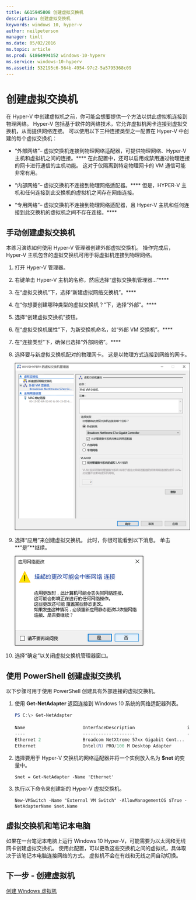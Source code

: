 ```yaml
---
title: &615945808 创建虚拟交换机
description: 创建虚拟交换机
keywords: windows 10, hyper-v
author: neilpeterson
manager: timlt
ms.date: 05/02/2016
ms.topic: article
ms.prod: &1864994152 windows-10-hyperv
ms.service: windows-10-hyperv
ms.assetid: 532195c6-564b-4954-97c2-5a5795368c09
---
```


# 创建虚拟交换机

在 Hyper-V 中创建虚拟机之前，你可能会想要提供一个方法以供此虚拟机连接到物理网络。 Hyper-V 包括基于软件的网络技术，它允许虚拟机网卡连接到虚拟交换机，从而提供网络连接。 可以使用以下三种连接类型之一配置在 Hyper-V 中创建的每个虚拟交换机：

- “外部网络”– 虚拟交换机连接到物理网络适配器，可提供物理网络、Hyper-V 主机和虚拟机之间的连接。**** 在此配置中，还可以启用或禁用通过物理连接的网卡进行通信的主机功能。 这对于仅隔离到特定物理网卡的 VM 通信可能非常有用。

- “内部网络”– 虚拟交换机不连接到物理网络适配器。**** 但是，HYPER-V 主机和任何连接到此交换机的虚拟机之间存在网络连接。

- “专用网络”– 虚拟交换机不连接到物理网络适配器，且 Hyper-V 主机和任何连接到此交换机的虚拟机之间不存在连接。****

## 手动创建虚拟交换机

本练习演练如何使用 Hyper-V 管理器创建外部虚拟交换机。 操作完成后，Hyper-V 主机包含的虚拟交换机可用于将虚拟机连接到物理网络。

1. 打开 Hyper-V 管理器。

2. 右键单击 Hyper-V 主机的名称，然后选择“虚拟交换机管理器...”****

3. 在“虚拟交换机”下，选择“新建虚拟网络交换机”。****

4. 在“你想要创建哪种类型的虚拟交换机？”下，选择“外部”。****

5. 选择“创建虚拟交换机”按钮。

6. 在“虚拟交换机属性”下，为新交换机命名，如“外部 VM 交换机”。****

7. 在“连接类型”下，确保已选择“外部网络”。****

8. 选择要与新虚拟交换机配对的物理网卡。 这是以物理方式连接到网络的网卡。

    ![](media/newSwitch_upd.png)

9. 选择“应用”来创建虚拟交换机。 此时，你很可能看到以下消息。 单击**“是”**继续。

    ![](media/pen_changes_upd.png)

10. 选择“确定”以关闭虚拟交换机管理器窗口。

## 使用 PowerShell 创建虚拟交换机

以下步骤可用于使用 PowerShell 创建具有外部连接的虚拟交换机。

1. 使用 **Get-NetAdapter** 返回连接到 Windows 10 系统的网络适配器列表。

    ```powershell
    PS C:\> Get-NetAdapter

    Name                      InterfaceDescription                    ifIndex Status       MacAddress             LinkSpeed
    ----                      --------------------                    ------- ------       ----------             ---------
    Ethernet 2                Broadcom NetXtreme 57xx Gigabit Cont...       5 Up           BC-30-5B-A8-C1-7F         1 Gbps
    Ethernet                  Intel(R) PRO/100 M Desktop Adapter            3 Up           00-0E-0C-A8-DC-31        10 Mbps  
    ```

2. 选择要用于 Hyper-V 交换机的网络适配器并将一个实例放入名为 **$net** 的变量中。

    ```
    $net = Get-NetAdapter -Name 'Ethernet'
    ```

3. 执行以下命令来创建新的 Hyper-V 虚拟交换机。

    ```
    New-VMSwitch -Name "External VM Switch" -AllowManagementOS $True -NetAdapterName $net.Name
    ```

## 虚拟交换机和笔记本电脑

如果在一台笔记本电脑上运行 Windows 10 Hyper-V，可能需要为以太网和无线网卡创建虚拟交换机。 使用此配置，可以更改这些交换机之间的虚拟机，具体取决于该笔记本电脑连接网络的方式。 虚拟机不会在有线和无线之间自动切换。

## 下一步 - 创建虚拟机

[创建 Windows 虚拟机](walkthrough_create_vm.md)






<!--HONumber=May16_HO2-->


